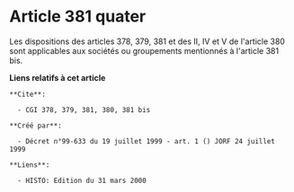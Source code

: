 # Article 381 quater

Les dispositions des articles 378, 379, 381 et des II, IV et V de l'article 380 sont applicables aux sociétés ou groupements
mentionnés à l'article 381 bis.

**Liens relatifs à cet article**

	**Cite**:

	  - CGI 378, 379, 381, 380, 381 bis

	**Créé par**:

	  - Décret n°99-633 du 19 juillet 1999 - art. 1 () JORF 24 juillet 1999

	**Liens**:

	  - HISTO: Edition du 31 mars 2000
